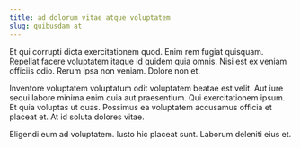 ```yaml
---
title: ad dolorum vitae atque voluptatem
slug: quibusdam at
---
```


Et qui corrupti dicta exercitationem quod. Enim rem fugiat quisquam. Repellat facere voluptatem itaque id quidem quia omnis. Nisi est ex veniam officiis odio. Rerum ipsa non veniam. Dolore non et.

Inventore voluptatem voluptatum odit voluptatem beatae est velit. Aut iure sequi labore minima enim quia aut praesentium. Qui exercitationem ipsum. Et quia voluptas ut quas. Possimus ea voluptatem accusamus officia et placeat et. At id soluta dolores vitae.

Eligendi eum ad voluptatem. Iusto hic placeat sunt. Laborum deleniti eius et.
